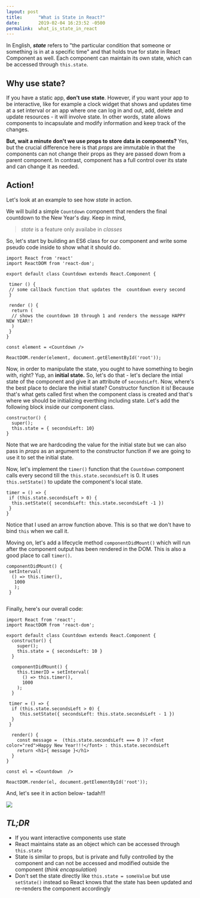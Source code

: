 ```yaml
---
layout: post
title:      "What is State in React?"
date:       2019-02-04 16:23:52 -0500
permalink:  what_is_state_in_react
---
```



In English, ***state*** refers to "the particular condition that someone or something is in at a specific time" and that holds true for state in React Component as well. Each component can maintain its own state, which can be accessed through `this.state`. 

## Why use state?

If you have a static app, **don't use state**. However, if you want your app to be interactive, like for example a clock widget that shows and updates time at a set interval or an app where one can log in and out, add, delete and update resources - it will involve state. In other words, state allows components to incapsulate and modify information and keep track of the changes. 

**But, wait a minute don't we use props to store data in components?** Yes, but the crucial difference here is that *props* are immutable in that the components can not change their props as they are passed down from a parent component. In contrast, component has a full control over its state and can change it as needed. 

## Action!

Let's look at an example to see how *state* in action.

We will build a  simple `Countdown` component that renders the final countdown to the New Year's day. Keep in mind,

> *state* is a feature only availabe in *classes*

So,  let's start by building an ES6 class for our component and write some pseudo code inside to show what it should do.

```
import React from 'react'
import ReactDOM from 'react-dom';

export default class Countdown extends React.Component {
   
 timer () {
 // some callback function that updates the  countdown every second
 }
	 
 render () {
  return ( 
  // shows the countdown 10 through 1 and renders the message HAPPY NEW YEAR!!
  )
 }
}

const element = <Countdown />

ReactDOM.render(element, document.getElementById('root'));
```
Now, in order to manipulate the state, you ought to have something to begin with, right? Yup, an **initial state.** So, let's do that - let's  declare the intial state of the component and give it an attribute of `secondsLeft`. Now, where's the best place to declare the initial state? Constructor function it is! Because that's what gets called first when the component class is created and that's where we should be initializing everthing including state. Let's add the following block inside our component class.

```
constructor() {
  super();
  this.state = { secondsLeft: 10}
}
```
Note that we are hardcoding the value for the initial state but we can also pass in *props* as an argument to the constructor function if we are going to use it to set the initial state.

Now, let's implement the `timer()` function that the `Countdown` component calls every second till the `this.state.secondsLeft` is 0. It uses `this.setState()` to update the component's local state. 
	
```
timer = () => {
 if (this.state.secondsLeft > 0) {
  this.setState({ secondsLeft: this.state.secondsLeft -1 })
 }
}
```

Notice that I used an arrow function above. This is so that we don't have to bind `this` when we call it. 

Moving on, let's add a lifecycle method `componentDidMount()` which will run after the component output has been rendered in the DOM. This is also a good place to call `timer()`.

```
componentDidMount() {
 setInterval(
  () => this.timer(),
   1000
   );
 }
	
```
	
Finally, here's our overall code:

```
import React from 'react';
import ReactDOM from 'react-dom';

export default class Countdown extends React.Component {
  constructor() {
    super();
    this.state = { secondsLeft: 10 }
  }

  componentDidMount() {
    this.timerID = setInterval(
      () => this.timer(),
      1000
    );
  }

 timer = () => {
  if (this.state.secondsLeft > 0) {
     this.setState({ secondsLeft: this.state.secondsLeft - 1 })
  }
 }

  render() {
    const message =  (this.state.secondsLeft === 0 )? <font color="red">Happy New Year!!!</font> : this.state.secondsLeft 
    return <h1>{ message }</h1>
  }
}

const el = <Countdown  />

ReactDOM.render(el, document.getElementById('root'));

```

And, let's see it in action below- tadah!!!

![](https://media.giphy.com/media/u0ag71wII1yBjMAOAc/giphy.gif)

## *TL;DR*
* If you want interactive components use state
* React maintains state as an object which can be accessed through `this.state`
* State is similar to props, but is private and fully controlled by the component and can not be accessed and modified outside the component (*think encapsulation*)
* Don't set the state directly like `this.state = someValue` but use `setState()` instead so React knows that the state has been updated and re-renders the component accordingly 
